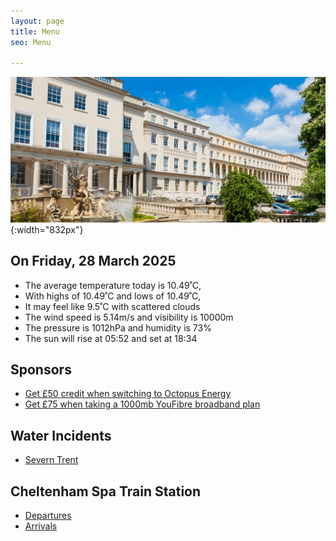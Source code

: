 ```yaml
---
layout: page
title: Menu
seo: Menu

---
```


![Logo](/images/logo.jpg){:width="832px"}


<!-- weather_marker starts -->
## On Friday, 28 March 2025

- The average temperature today is 10.49˚C,
- With highs of 10.49˚C and lows of 10.49˚C,
- It may feel like 9.5˚C with scattered clouds
- The wind speed is 5.14m/s and visibility is 10000m
- The pressure is 1012hPa and humidity is 73%
- The sun will rise at 05:52 and set at 18:34

<!-- weather_marker ends -->


## Sponsors

- [Get £50 credit when switching to Octopus Energy](https://bit.ly/3oD1nnS)
- [Get £75 when taking a 1000mb YouFibre broadband plan](https://aklam.io/91zWhU?)


## Water Incidents

- [Severn Trent](https://www.stwater.co.uk/in-my-area/incidents/)

## Cheltenham Spa Train Station

- [Departures](https://www.nationalrail.co.uk/live-trains/departures/cheltenham-spa/)
- [Arrivals](https://www.nationalrail.co.uk/live-trains/arrivals/cheltenham-spa/)

